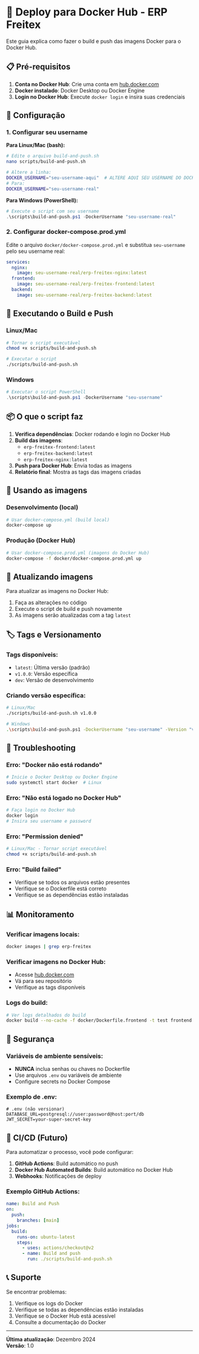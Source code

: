 # 🚀 Deploy para Docker Hub - ERP Freitex

Este guia explica como fazer o build e push das imagens Docker para o Docker Hub.

## 📋 Pré-requisitos

1. **Conta no Docker Hub**: Crie uma conta em [hub.docker.com](https://hub.docker.com)
2. **Docker instalado**: Docker Desktop ou Docker Engine
3. **Login no Docker Hub**: Execute `docker login` e insira suas credenciais

## 🔧 Configuração

### 1. Configurar seu username

**Para Linux/Mac (bash):**
```bash
# Edite o arquivo build-and-push.sh
nano scripts/build-and-push.sh

# Altere a linha:
DOCKER_USERNAME="seu-username-aqui"  # ALTERE AQUI SEU USERNAME DO DOCKER HUB
# Para:
DOCKER_USERNAME="seu-username-real"
```

**Para Windows (PowerShell):**
```powershell
# Execute o script com seu username
.\scripts\build-and-push.ps1 -DockerUsername "seu-username-real"
```

### 2. Configurar docker-compose.prod.yml

Edite o arquivo `docker/docker-compose.prod.yml` e substitua `seu-username` pelo seu username real:

```yaml
services:
  nginx:
    image: seu-username-real/erp-freitex-nginx:latest
  frontend:
    image: seu-username-real/erp-freitex-frontend:latest
  backend:
    image: seu-username-real/erp-freitex-backend:latest
```

## 🚀 Executando o Build e Push

### Linux/Mac
```bash
# Tornar o script executável
chmod +x scripts/build-and-push.sh

# Executar o script
./scripts/build-and-push.sh
```

### Windows
```powershell
# Executar o script PowerShell
.\scripts\build-and-push.ps1 -DockerUsername "seu-username"
```

## 📦 O que o script faz

1. **Verifica dependências**: Docker rodando e login no Docker Hub
2. **Build das imagens**:
   - `erp-freitex-frontend:latest`
   - `erp-freitex-backend:latest`
   - `erp-freitex-nginx:latest`
3. **Push para Docker Hub**: Envia todas as imagens
4. **Relatório final**: Mostra as tags das imagens criadas

## 🎯 Usando as imagens

### Desenvolvimento (local)
```bash
# Usar docker-compose.yml (build local)
docker-compose up
```

### Produção (Docker Hub)
```bash
# Usar docker-compose.prod.yml (imagens do Docker Hub)
docker-compose -f docker/docker-compose.prod.yml up
```

## 🔄 Atualizando imagens

Para atualizar as imagens no Docker Hub:

1. Faça as alterações no código
2. Execute o script de build e push novamente
3. As imagens serão atualizadas com a tag `latest`

## 🏷️ Tags e Versionamento

### Tags disponíveis:
- `latest`: Última versão (padrão)
- `v1.0.0`: Versão específica
- `dev`: Versão de desenvolvimento

### Criando versão específica:
```bash
# Linux/Mac
./scripts/build-and-push.sh v1.0.0

# Windows
.\scripts\build-and-push.ps1 -DockerUsername "seu-username" -Version "v1.0.0"
```

## 🐛 Troubleshooting

### Erro: "Docker não está rodando"
```bash
# Inicie o Docker Desktop ou Docker Engine
sudo systemctl start docker  # Linux
```

### Erro: "Não está logado no Docker Hub"
```bash
# Faça login no Docker Hub
docker login
# Insira seu username e password
```

### Erro: "Permission denied"
```bash
# Linux/Mac - Tornar script executável
chmod +x scripts/build-and-push.sh
```

### Erro: "Build failed"
- Verifique se todos os arquivos estão presentes
- Verifique se o Dockerfile está correto
- Verifique se as dependências estão instaladas

## 📊 Monitoramento

### Verificar imagens locais:
```bash
docker images | grep erp-freitex
```

### Verificar imagens no Docker Hub:
- Acesse [hub.docker.com](https://hub.docker.com)
- Vá para seu repositório
- Verifique as tags disponíveis

### Logs do build:
```bash
# Ver logs detalhados do build
docker build --no-cache -f docker/Dockerfile.frontend -t test frontend
```

## 🔐 Segurança

### Variáveis de ambiente sensíveis:
- **NUNCA** inclua senhas ou chaves no Dockerfile
- Use arquivos `.env` ou variáveis de ambiente
- Configure secrets no Docker Compose

### Exemplo de .env:
```env
# .env (não versionar)
DATABASE_URL=postgresql://user:password@host:port/db
JWT_SECRET=your-super-secret-key
```

## 🚀 CI/CD (Futuro)

Para automatizar o processo, você pode configurar:

1. **GitHub Actions**: Build automático no push
2. **Docker Hub Automated Builds**: Build automático no Docker Hub
3. **Webhooks**: Notificações de deploy

### Exemplo GitHub Actions:
```yaml
name: Build and Push
on:
  push:
    branches: [main]
jobs:
  build:
    runs-on: ubuntu-latest
    steps:
      - uses: actions/checkout@v2
      - name: Build and push
        run: ./scripts/build-and-push.sh
```

## 📞 Suporte

Se encontrar problemas:

1. Verifique os logs do Docker
2. Verifique se todas as dependências estão instaladas
3. Verifique se o Docker Hub está acessível
4. Consulte a documentação do Docker

---

**Última atualização**: Dezembro 2024  
**Versão**: 1.0
